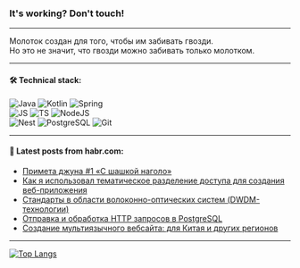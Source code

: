 ### It's working? Don't touch!

---
Молоток создан для того, чтобы им забивать гвозди. <br>
Но это не значит, что гвозди можно забивать только молотком.

---

#### 🛠️ Technical stack:

![Java](https://img.shields.io/badge/Java-informational?logo=Oracle&style=flat&logoColor=white&color=FF4500)
![Kotlin](https://img.shields.io/badge/Kotlin-informational?logo=Kotlin&style=flat&logoColor=white&color=774D97)
![Spring](https://img.shields.io/badge/SpringBoot-informational?logo=SpringBoot&style=flat&logoColor=white&color=6DB33F) <br>
![JS](https://img.shields.io/badge/JS-informational?logo=javaScript&style=flat&logoColor=black&color=F7Df1E)
![TS](https://img.shields.io/badge/TypeScript-informational?logo=typeScript&style=flat&logoColor=black&color=0667A8)
![NodeJS](https://img.shields.io/badge/NodeJS-informational?logo=node.js&style=flat&logoColor=white&color=70A760) <br>
![Nest](https://img.shields.io/badge/NestJS-informational?logo=NestJS&style=flat&logoColor=white&color=E0234E)
![PostgreSQL](https://img.shields.io/badge/PostgreSQL-informational?logo=PostgreSQL&style=flat&logoColor=white&color=DAA520)
![Git](https://img.shields.io/badge/Git-informational?logo=git&style=flat&logoColor=white&color=778899)

___

#### 💬 Latest posts from habr.com:

<!-- BLOG-POST-LIST:START -->
- [Примета джуна #1 «С шашкой наголо»](https://habr.com/ru/articles/767462/?utm_source=habrahabr&utm_medium=rss&utm_campaign=767462)
- [Как я использовал тематическое разделение доступа для создания веб-приложения](https://habr.com/ru/articles/767456/?utm_source=habrahabr&utm_medium=rss&utm_campaign=767456)
- [Стандарты в области волоконно-оптических систем &lpar;DWDM-технологии&rpar;](https://habr.com/ru/articles/767446/?utm_source=habrahabr&utm_medium=rss&utm_campaign=767446)
- [Отправка и обработка HTTP запросов в PostgreSQL](https://habr.com/ru/articles/767442/?utm_source=habrahabr&utm_medium=rss&utm_campaign=767442)
- [Создание мультиязычного вебсайта: для Китая и других регионов](https://habr.com/ru/articles/767438/?utm_source=habrahabr&utm_medium=rss&utm_campaign=767438)
<!-- BLOG-POST-LIST:END -->

---
[![Top Langs](https://github-readme-stats-git-master-advtsetting-gmailcom.vercel.app/api/top-langs/?username=zloylis&langs_count=10&hide_title=false&title_color=e6edf3&size_weight=0.5&count_weight=0.5&layout=compact&hide_border=true&theme=dracula)](https://github.com/zloylis)

<!-- ![GitHub stats](https://github-readme-stats-git-master-advtsetting-gmailcom.vercel.app/api?username=zloylis&show_icons=true&hide_border=true&theme=dracula&hide_title=true&include_all_commits=true&count_private=true&hide=contribs&hide_rank=true) -->
